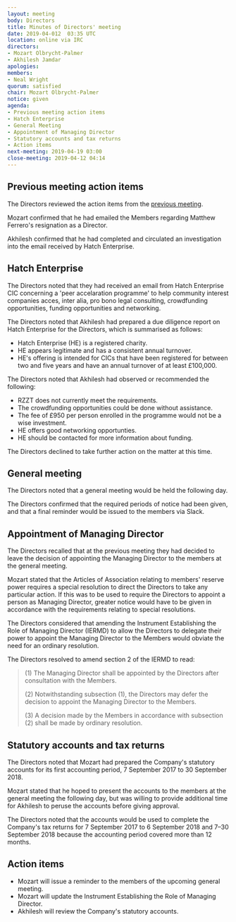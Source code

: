 ```yaml
---
layout: meeting
body: Directors
title: Minutes of Directors' meeting
date: 2019-04-012  03:35 UTC
location: online via IRC
directors:
- Mozart Olbrycht-Palmer
- Akhilesh Jamdar
apologies:
members:
- Neal Wright
quorum: satisfied
chair: Mozart Olbrycht-Palmer
notice: given
agenda:
- Previous meeting action items
- Hatch Enterprise
- General Meeting
- Appointment of Managing Director
- Statutory accounts and tax returns
- Action items
next-meeting: 2019-04-19 03:00
close-meeting: 2019-04-12 04:14
---
```


## Previous meeting action items

The Directors reviewed the action items from the [previous meeting](https://rzzt.io/minutes/2019-04-05-directors-meeting.html#action-items).

Mozart confirmed that he had emailed the Members regarding Matthew Ferrero's resignation as a Director.

Akhilesh confirmed that he had completed and circulated an investigation into the email received by Hatch Enterprise.

## Hatch Enterprise

The Directors noted that they had received an email from Hatch Enterprise CIC concerning a 'peer accelaration programme' to help community interest companies acces, inter alia, pro bono legal consulting, crowdfunding opportunities, funding opportunities and networking.

The Directors noted that Akhilesh had prepared a due diligence report on Hatch Enterprise for the Directors, which is summarised as follows:

- Hatch Enterprise (HE) is a registered charity.
- HE appears legitimate and has a consistent annual turnover.
- HE's offering is intended for CICs that have been registered for between two and five years and have an annual turnover of at least £100,000.

The Directors noted that Akhilesh had observed or recommended the following:

- RZZT does not currently meet the requirements.
- The crowdfunding opportunities could be done without assistance.
- The fee of £950 per person enrolled in the programme would not be a wise investment.
- HE offers good networking opportunties.
- HE should be contacted for more information about funding.

The Directors declined to take further action on the matter at this time.

## General meeting

The Directors noted that a general meeting would be held the following day.

The Directors confirmed that the required periods of notice had been given, and that a final reminder would be issued to the members via Slack.

## Appointment of Managing Director

The Directors recalled that at the previous meeting they had decided to leave the decision of appointing the Managing Director to the members at the general meeting.

Mozart stated that the Articles of Association relating to members' reserve power requires a special resolution to direct the Directors to take any particular action. If this was to be used to require the Directors to appoint a person as Managing Director, greater notice would have to be given in accordance with the requirements relating to special resolutions.

The Directors considered that amending the Instrument Establishing the Role of Managing Director (IERMD) to allow the Directors to delegate their power to appoint the Managing Director to the Members would obviate the need for an ordinary resolution.

The Directors resolved to amend section 2 of the IERMD to read:

> (1) The Managing Director shall be appointed by the Directors after consultation with the Members.
>
> (2) Notwithstanding subsection (1), the Directors may defer the decision to appoint the Managing Director to the Members.
>
> (3) A decision made by the Members in accordance with subsection (2) shall be made by ordinary resolution.

## Statutory accounts and tax returns

The Directors noted that Mozart had prepared the Company's statutory accounts for its first accounting period, 7 September 2017 to 30 September 2018.

Mozart stated that he hoped to present the accounts to the members at the general meeting the following day, but was willing to provide additional time for Akhilesh to peruse the accounts before giving approval.

The Directors noted that the accounts would be used to complete the Company's tax returns for 7 September 2017 to 6 September 2018 and 7–30 September 2018 because the accounting period covered more than 12 months.

## Action items

- Mozart will issue a reminder to the members of the upcoming general meeting.
- Mozart will update the Instrument Establishing the Role of Managing Director.
- Akhilesh will review the Company's statutory accounts.
